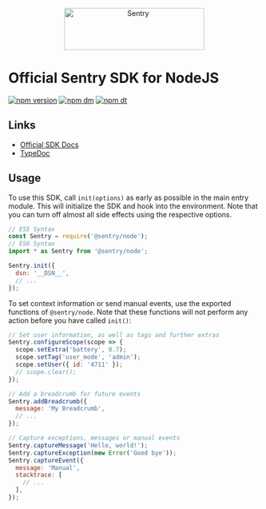 <p align="center">
  <a href="https://sentry.io/?utm_source=github&utm_medium=logo" target="_blank">
    <img src="https://sentry-brand.storage.googleapis.com/sentry-wordmark-dark-280x84.png" alt="Sentry" width="280" height="84">
  </a>
</p>

# Official Sentry SDK for NodeJS

[![npm version](https://img.shields.io/npm/v/@sentry/node.svg)](https://www.npmjs.com/package/@sentry/node)
[![npm dm](https://img.shields.io/npm/dm/@sentry/node.svg)](https://www.npmjs.com/package/@sentry/node)
[![npm dt](https://img.shields.io/npm/dt/@sentry/node.svg)](https://www.npmjs.com/package/@sentry/node)

## Links

- [Official SDK Docs](https://docs.sentry.io/quickstart/)
- [TypeDoc](http://getsentry.github.io/sentry-javascript/)

## Usage

To use this SDK, call `init(options)` as early as possible in the main entry module. This will initialize the SDK and
hook into the environment. Note that you can turn off almost all side effects using the respective options.

```javascript
// ES5 Syntax
const Sentry = require('@sentry/node');
// ES6 Syntax
import * as Sentry from '@sentry/node';

Sentry.init({
  dsn: '__DSN__',
  // ...
});
```

To set context information or send manual events, use the exported functions of `@sentry/node`. Note that these
functions will not perform any action before you have called `init()`:

```javascript
// Set user information, as well as tags and further extras
Sentry.configureScope(scope => {
  scope.setExtra('battery', 0.7);
  scope.setTag('user_mode', 'admin');
  scope.setUser({ id: '4711' });
  // scope.clear();
});

// Add a breadcrumb for future events
Sentry.addBreadcrumb({
  message: 'My Breadcrumb',
  // ...
});

// Capture exceptions, messages or manual events
Sentry.captureMessage('Hello, world!');
Sentry.captureException(new Error('Good bye'));
Sentry.captureEvent({
  message: 'Manual',
  stacktrace: [
    // ...
  ],
});
```
